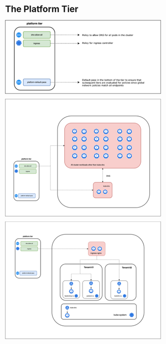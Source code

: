# The Platform Tier


![platform-tier](images/platform-tier.png)

![dns-allow-all](images/dns-allow-all.png)

![ingress](images/security-ingress.png)

